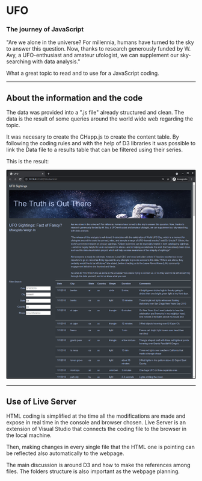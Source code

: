 # UFO
### The journey of JavaScript


"Are we alone in the universe? For millennia, humans have turned to the sky to answer this question. Now, thanks to research generously funded by W. Avy, a UFO-enthusiast and amateur ufologist, we can supplement our sky-searching with data analysis."

What a great topic to read and to use for a JavaScript coding.

---------------------------------------------------------------------

## About the information and the code

The data was provided into a ".js file" already structured and clean.
The data is the result of some queries around the world wide web regarding the topic.

It was necesary to create the CHapp.js to create the content table.
By following the coding rules and with the help of D3 libraries it was possible to link the Data file to a results table that can be filtered using their series.

This is the result:

![alt text](webpage.png)


---------------------------------------------------------------------

## Use of Live Server

HTML coding is simplified at the time all the modifications are made and expose in real time in the console and browser chosen.
Live Server is an extension of Visual Studio that connects the coding file to the browser in the local machine.

Then, making changes in every single file that the HTML one is pointing can be reflected also automatically to the webpage.

The main discussion is around D3 and how to make the references among files.
The folders structure is also important as the webpage planning.



